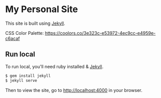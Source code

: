 # My Personal Site

This site is built using [Jekyll](http://jekyllrb.com).

CSS Color Palette: https://coolors.co/3e323c-e53972-4ec9cc-e4959e-c6acaf

## Run local

To run local, you'll need ruby installed & [Jekyll](http://jekyllrb.com).


```bash
$ gem install jekyll
$ jekyll serve
```

Then to view the site, go to <http://localhost:4000> in your browser.

